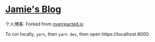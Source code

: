 # [Jamie's Blog](https://yzhiJun.github.io/blog)

个人博客. Forked from [overreacted.io](https://github.com/gaearon/overreacted.io)

To run locally, `yarn`, then `yarn dev`, then open https://localhost:8000.
